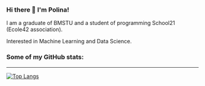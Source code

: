 ### Hi there 👋 I'm Polina!

I am a graduate of BMSTU and a student of programming School21 (Ecole42 association).

Interested in Machine Learning and Data Science.

### Some of my GitHub stats:
---

<!--
**polinariabar/polinariabar** is a ✨ _special_ ✨ repository because its `README.md` (this file) appears on your GitHub profile.

Here are some ideas to get you started:

- 🔭 I’m currently working on ...
- 🌱 I’m currently learning ...
- 👯 I’m looking to collaborate on ...
- 🤔 I’m looking for help with ...
- 💬 Ask me about ...
- 📫 How to reach me: ...
- 😄 Pronouns: ...
- ⚡ Fun fact: ...


[![Anurag's GitHub stats](https://github-readme-stats.vercel.app/api?username=polinariabar)](https://github.com/anuraghazra/github-readme-stats)
-->
[![Top Langs](https://github-readme-stats.vercel.app/api/top-langs/?username=polinariabar&layout=compact&theme=gruvbox)](https://github.com/anuraghazra/github-readme-stats)
